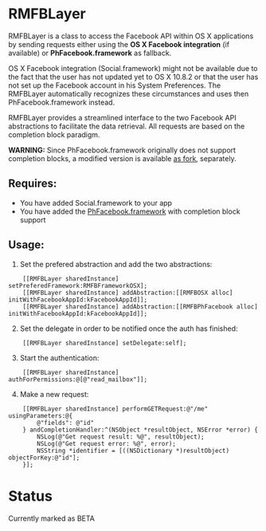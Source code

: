 # RMFBLayer

RMFBLayer is a class to access the Facebook API within OS X applications by sending requests either using the **OS X Facebook integration** (if available) or **PhFacebook.framework** as fallback.

OS X Facebook integration (Social.framework) might not be available due to the fact that the user has not updated yet to OS X 10.8.2 or that the user has not set up the Facebook account in his System Preferences. The RMFBLayer automatically recognizes these circumstances and uses then PhFacebook.framework instead.

RMFBLayer provides a streamlined interface to the two Facebook API abstractions to facilitate the data retrieval. All requests are based on the completion block paradigm.

**WARNING:** Since PhFacebook.framework originally does not support completion blocks, a modified version is available [as fork](https://github.com/raffael-me/PhFacebook), separately.

## Requires:
- You have added Social.framework to your app
- You have added the [PhFacebook.framework](https://github.com/raffael-me/PhFacebook) with completion block support

## Usage:

1. Set the prefered abstraction and add the two abstractions:

```smalltalk
	[[RMFBLayer sharedInstance] setPreferedFramework:RMFBFrameworkOSX];
	[[RMFBLayer sharedInstance] addAbstraction:[[RMFBOSX alloc] initWithFacebookAppId:kFacebookAppId]];
	[[RMFBLayer sharedInstance] addAbstraction:[[RMFBPhFacebook alloc] initWithFacebookAppId:kFacebookAppId]];
```

2. Set the delegate in order to be notified once the auth has finished:

```smalltalk
	[[RMFBLayer sharedInstance] setDelegate:self];
```

3. Start the authentication:

```smalltalk
	[[RMFBLayer sharedInstance] authForPermissions:@[@"read_mailbox"]];
```

4. Make a new request:

```smalltalk
	[[RMFBLayer sharedInstance] performGETRequest:@"/me" usingParameters:@{
		@"fields": @"id"
	} andCompletionHandler:^(NSObject *resultObject, NSError *error) {
		NSLog(@"Get request result: %@", resultObject);
		NSLog(@"Get request error: %@", error);
		NSString *identifier = [((NSDictionary *)resultObject) objectForKey:@"id"];
	}];
```

# Status
Currently marked as BETA